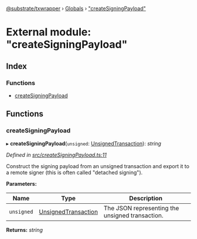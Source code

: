 [@substrate/txwrapper](../README.md) › [Globals](../globals.md) › ["createSigningPayload"](_createsigningpayload_.md)

# External module: "createSigningPayload"

## Index

### Functions

* [createSigningPayload](_createsigningpayload_.md#createsigningpayload)

## Functions

###  createSigningPayload

▸ **createSigningPayload**(`unsigned`: [UnsignedTransaction](../interfaces/_util_types_.unsignedtransaction.md)): *string*

*Defined in [src/createSigningPayload.ts:11](https://github.com/paritytech/txwrapper/blob/230d329/src/createSigningPayload.ts#L11)*

Construct the signing payload from an unsigned transaction and export it to
a remote signer (this is often called "detached signing").

**Parameters:**

Name | Type | Description |
------ | ------ | ------ |
`unsigned` | [UnsignedTransaction](../interfaces/_util_types_.unsignedtransaction.md) | The JSON representing the unsigned transaction.  |

**Returns:** *string*
